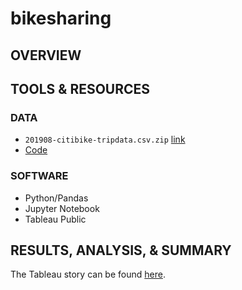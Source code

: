 # bikesharing

## OVERVIEW

## TOOLS & RESOURCES

### DATA

* `201908-citibike-tripdata.csv.zip` [link](https://s3.amazonaws.com/tripdata/index.html)
* [Code](https://github.com/farwaali08/bikesharing/blob/d7dbf88019605ec60ef3d388e9fb81b2c7fda98f/NYC_CitiBike_Challenge_starter_code.ipynb)

### SOFTWARE

* Python/Pandas
* Jupyter Notebook
* Tableau Public

## RESULTS, ANALYSIS, & SUMMARY

The Tableau story can be found [here](https://public.tableau.com/shared/C6G9H6C48?:display_count=n&:origin=viz_share_link).
